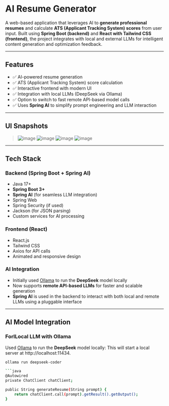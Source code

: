# AI Resume Generator 

A web-based application that leverages AI to **generate professional resumes** and calculate **ATS (Applicant Tracking System) scores** from user input. Built using **Spring Boot (backend)** and **React with Tailwind CSS (frontend)**, the project integrates with local and external LLMs for intelligent content generation and optimization feedback.

---

##  Features

- ✅ AI-powered resume generation
- ✅ ATS (Applicant Tracking System) score calculation
- ✅ Interactive frontend with modern UI
- ✅ Integration with local LLMs (DeepSeek via Ollama)
- ✅ Option to switch to fast remote API-based model calls
- ✅ Uses **Spring AI** to simplify prompt engineering and LLM interaction

---

##  UI Snapshots

> ![image](https://github.com/user-attachments/assets/b79285ac-14a4-4970-97f1-7ca8a4ee8e6f)
![image](https://github.com/user-attachments/assets/01249c70-c345-42ce-9bd9-d86894042d58)
![image](https://github.com/user-attachments/assets/66b0d5a3-d6c1-425d-ac70-ed52414ea7ca)
![image](https://github.com/user-attachments/assets/de359757-154b-4def-b92a-34a45120f0cf)






---

##  Tech Stack

### Backend (Spring Boot + Spring AI)
- Java 17+
- **Spring Boot 3+**
- **Spring AI** (for seamless LLM integration)
- Spring Web
- Spring Security (if used)
- Jackson (for JSON parsing)
- Custom services for AI processing

### Frontend (React)
- React.js
- Tailwind CSS
- Axios for API calls
- Animated and responsive design

### AI Integration
- Initially used [Ollama](https://ollama.com/) to run the **DeepSeek** model locally
- Now supports **remote API-based LLMs** for faster and scalable generation
- **Spring AI** is used in the backend to interact with both local and remote LLMs using a pluggable interface

---

##  AI Model Integration

### ForlLocal LLM with Ollama

Used [Ollama](https://ollama.com/) to run the **DeepSeek** model locally:
This will start a local server at http://localhost:11434.

```bash
ollama run deepseek-coder

```java
@Autowired
private ChatClient chatClient;

public String generateResume(String prompt) {
    return chatClient.call(prompt).getResult().getOutput();
}
